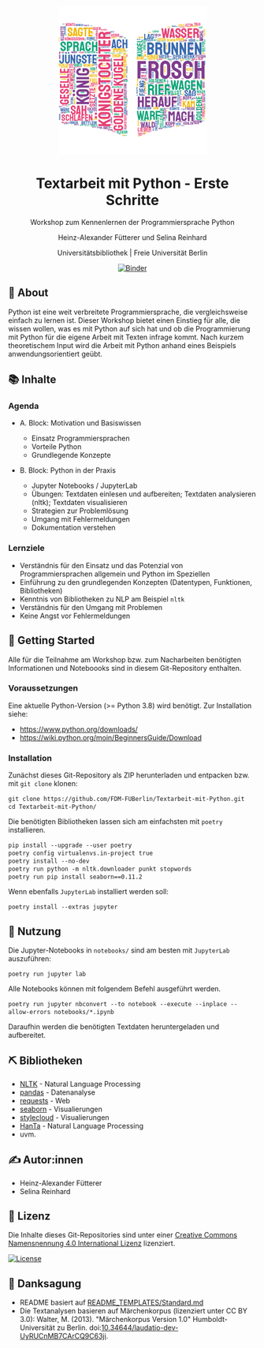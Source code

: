 <p align="center">
  <a href="" rel="noopener">
 <img width=300px height=300px src="data/images/frog-wordcloud.png" alt="Project logo"></a>
</p>

<h1 align="center">Textarbeit mit Python - Erste Schritte</h1>
<p align="center">Workshop zum Kennenlernen der Programmiersprache Python</p>

<p align="center">Heinz-Alexander Fütterer und Selina Reinhard</p>
<p align="center">Universitätsbibliothek | Freie Universität Berlin</p>

<p align="center">
  <a href="https://mybinder.org/v2/gh/FDM-FUBerlin/Textarbeit-mit-Python.git/HEAD">
    <img src="https://mybinder.org/badge_logo.svg" alt="Binder">
  </a>
</p>

## 🧐 About <a name="about"></a>

Python ist eine weit verbreitete Programmiersprache, die vergleichsweise einfach zu lernen ist. Dieser Workshop bietet einen Einstieg für alle, die wissen wollen, was es mit Python auf sich hat und ob die Programmierung mit Python für die eigene Arbeit mit Texten infrage kommt. Nach kurzem theoretischem Input wird die Arbeit mit Python anhand eines Beispiels anwendungsorientiert geübt.

## 📚 Inhalte <a name="contents"></a>

### Agenda

- A. Block: Motivation und Basiswissen
  - Einsatz Programmiersprachen
  - Vorteile Python
  - Grundlegende Konzepte

- B. Block: Python in der Praxis
  - Jupyter Notebooks / JupyterLab
  - Übungen: Textdaten einlesen und aufbereiten; Textdaten analysieren (nltk); Textdaten visualisieren
  - Strategien zur Problemlösung
  - Umgang mit Fehlermeldungen
  - Dokumentation verstehen

### Lernziele
- Verständnis für den Einsatz und das Potenzial von Programmiersprachen allgemein und Python im Speziellen
- Einführung zu den grundlegenden Konzepten (Datentypen, Funktionen, Bibliotheken)
- Kenntnis von Bibliotheken zu NLP am Beispiel `nltk`
- Verständnis für den Umgang mit Problemen
- Keine Angst vor Fehlermeldungen

## 🏁 Getting Started <a name="getting_started"></a>

Alle für die Teilnahme am Workshop bzw. zum Nacharbeiten benötigten Informationen und Noteboooks sind in diesem Git-Repository enthalten.

### Voraussetzungen

Eine aktuelle Python-Version (>= Python 3.8) wird benötigt. Zur Installation siehe:
- https://www.python.org/downloads/
- https://wiki.python.org/moin/BeginnersGuide/Download

### Installation
Zunächst dieses Git-Repository als ZIP herunterladen und entpacken bzw. mit `git clone` klonen:

```console
git clone https://github.com/FDM-FUBerlin/Textarbeit-mit-Python.git
cd Textarbeit-mit-Python/
```

Die benötigten Bibliotheken lassen sich am einfachsten mit `poetry` installieren.

```console
pip install --upgrade --user poetry
poetry config virtualenvs.in-project true
poetry install --no-dev
poetry run python -m nltk.downloader punkt stopwords
poetry run pip install seaborn==0.11.2
```

Wenn ebenfalls `JupyterLab` installiert werden soll:

```console
poetry install --extras jupyter
```

## 🎈 Nutzung <a name="usage"></a>
Die Jupyter-Notebooks in `notebooks/` sind am besten mit `JupyterLab` auszuführen:

```console
poetry run jupyter lab
```

Alle Notebooks können mit folgendem Befehl ausgeführt werden.

```console
poetry run jupyter nbconvert --to notebook --execute --inplace --allow-errors notebooks/*.ipynb
```
Daraufhin werden die benötigten Textdaten heruntergeladen und aufbereitet.

## ⛏️ Bibliotheken <a name="built_using"></a>
- [NLTK](https://www.nltk.org/) - Natural Language Processing
- [pandas](https://pandas.pydata.org/) - Datenanalyse
- [requests](https://docs.python-requests.org/en/latest/) - Web
- [seaborn](https://seaborn.pydata.org/) - Visualierungen
- [stylecloud](https://github.com/minimaxir/stylecloud) - Visualierungen
- [HanTa](https://github.com/wartaal/HanTa) - Natural Language Processing
- uvm.

## ✍️ Autor:innen <a name="authors"></a>
- Heinz-Alexander Fütterer
- Selina Reinhard

## 📜 Lizenz <a name="license"></a>
Die Inhalte dieses Git-Repositories sind unter einer [Creative Commons Namensnennung 4.0 International Lizenz](https://creativecommons.org/licenses/by/4.0/) lizenziert.

[![License](https://mirrors.creativecommons.org/presskit/buttons/88x31/svg/by.svg)](https://creativecommons.org/licenses/by/4.0/)

## 🎉 Danksagung <a name="acknowledgement"></a>
- README basiert auf [README_TEMPLATES/Standard.md](https://github.com/kylelobo/The-Documentation-Compendium/blob/master/en/README_TEMPLATES/Standard.md)
- Die Textanalysen basieren auf Märchenkorpus (lizenziert unter CC BY 3.0): Walter, M. (2013). "Märchenkorpus Version 1.0" Humboldt-Universität zu Berlin. doi:[10.34644/laudatio-dev-UyRUCnMB7CArCQ9C63ji](https://doi.org/10.34644/laudatio-dev-UyRUCnMB7CArCQ9C63ji).
